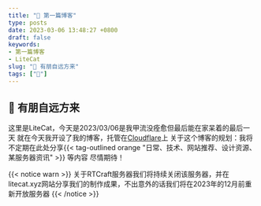 ```yaml
---
title: "🎉 第一篇博客"
type: posts
date: 2023-03-06 13:48:27 +0800
draft: false
keywords: 
- 第一篇博客
- LiteCat
slug: "👋 有朋自远方来"
tags: ["🥇"]
---
```


## 👋 有朋自远方来
这里是LiteCat，今天是2023/03/06是我甲流没痊愈但最后能在家呆着的最后一天
就在今天我开设了我的博客，托管在[Cloudflare](https://www.cloudflare.com/)上
关于这个博客的规划：我将不定期在此处分享{{< tag-outlined orange "日常、技术、网站推荐、设计资源、某服务器资讯" >}}  等内容
尽情期待！
	
{{< notice warn >}}
关于RTCraft服务器我们将持续关闭该服务器，并在litecat.xyz网站分享我们的制作成果，不出意外的话我们将在2023年的12月前重新开放服务器
{{< /notice >}}

